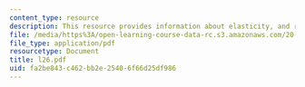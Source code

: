 ```yaml
---
content_type: resource
description: This resource provides information about elasticity, and retractive force.
file: /media/https%3A/open-learning-course-data-rc.s3.amazonaws.com/20-110j-thermodynamics-of-biomolecular-systems-fall-2005/fa2be843c462bb2e25406f66d25df986_l26.pdf
file_type: application/pdf
resourcetype: Document
title: l26.pdf
uid: fa2be843-c462-bb2e-2540-6f66d25df986
---
```

